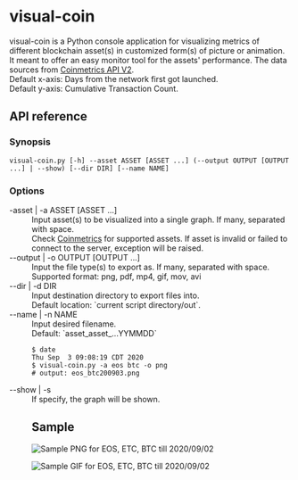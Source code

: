 # visual-coin
visual-coin is a Python console application for visualizing metrics of different blockchain asset(s) in customized form(s) of picture or animation. It meant to offer an easy monitor tool for the assets' performance. The data sources from [Coinmetrics API V2](https://docs.coinmetrics.io/api/v2/).               
Default x-axis: Days from the network first got launched.   
Default y-axis: Cumulative Transaction Count.

## API reference
### Synopsis
    visual-coin.py [-h] --asset ASSET [ASSET ...] (--output OUTPUT [OUTPUT ...] | --show) [--dir DIR] [--name NAME]


### Options
<dl>
  <dt>-asset | -a ASSET [ASSET ...]
  <dd>Input asset(s) to be visualized into a single graph. If many, separated with space.
  <dd> Check <a href=https://community-api.coinmetrics.io/v2/assets/>Coinmetrics</a> for supported assets. If asset is invalid or failed to connect to the server, exception will be raised.

  <dt>--output | -o OUTPUT [OUTPUT ...]
  <dd>Input the file type(s) to export as. If many, separated with space.
  <dd>Supported format: png, pdf, mp4, gif, mov, avi

  <dt>--dir | -d DIR
  <dd>Input destination directory to export files into.   
  <dd>Default location: `current script directory/out`.

  <dt>--name | -n NAME
  <dd>Input desired filename.
  <dd>Default: `asset_asset_...YYMMDD`    

    $ date
    Thu Sep  3 09:08:19 CDT 2020
    $ visual-coin.py -a eos btc -o png
    # output: eos_btc200903.png

  <dt>--show | -s
  <dd>If specify, the graph will be shown.
<dl>

## Sample
![Sample PNG for EOS, ETC, BTC till 2020/09/02](https://github.com/qsuelin/visual-coin/blob/master/sample/eos_etc_btc200902.png)

![Sample GIF for EOS, ETC, BTC till 2020/09/02](https://github.com/qsuelin/visual-coin/blob/master/sample/eos_etc_btc200902.gif)
